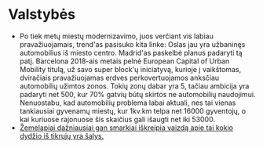 # Valstybės

* Po tiek metų miestų modernizavimo, juos verčiant vis labiau pravažiuojamais, trend'as pasisuko kita linke: Oslas jau yra užbaninęs automobilius iš miesto centro. Madrid'as paskelbė planus padaryti tą patį. Barcelona 2018-ais metais pelnė European Capital of Urban Mobility titulą, už savo super block'ų iniciatyvą, kurioje į vaikštomas, dviračiais pravažiuojamas erdves perkovertuojamos anksčiau automobilių užimtos zonos. Tokių zonų dabar yra 5, tačiau ambicija yra padaryti net 500, kur 70% gatvių būtų skirtos ne automobilių naudojimui. Nenuostabu, kad automobilių problema labai aktuali, nes tai vienas tankiausiai gyvenamų miestų, kur 1kv.km telpa net 16000 gyventojų, o kai kuriuose rajonuose šis skaičius gali išaugti net iki 53000.
* [Žemėlapiai dažniausiai gan smarkiai iškreipia vaizdą apie tai kokio dydžio iš tikrųjų yra šalys.](https://www.youtube.com/watch?v=lPNrtjboISg)

